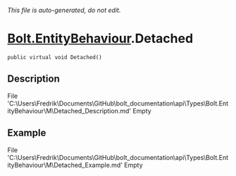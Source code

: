 *This file is auto-generated, do not edit.*

# [Bolt.EntityBehaviour](Types/Bolt.EntityBehaviour.md).Detached
`public virtual void Detached()`
## Description
File 'C:\Users\Fredrik\Documents\GitHub\bolt_documentation\api\Types\Bolt.EntityBehaviour\M\Detached_Description.md' Empty
## Example
File 'C:\Users\Fredrik\Documents\GitHub\bolt_documentation\api\Types\Bolt.EntityBehaviour\M\Detached_Example.md' Empty
